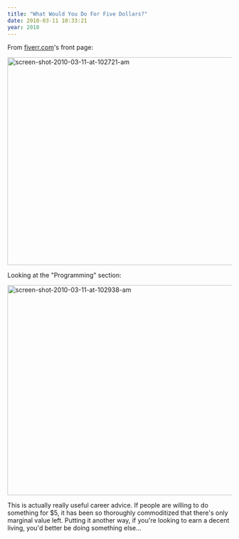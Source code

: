 ```yaml
---
title: "What Would You Do For Five Dollars?"
date: 2010-03-11 10:33:21
year: 2010
---
```

From <a href="http://www.fiverr.com">fiverr.com</a>'s front page:

<img title="screen-shot-2010-03-11-at-102721-am" src="{{'/files/2010/03/screen-shot-2010-03-11-at-102721-am.png' | relative_url}}" alt="screen-shot-2010-03-11-at-102721-am" width="660" height="467" />

Looking at the "Programming" section:

<img title="screen-shot-2010-03-11-at-102938-am" src="{{'/files/2010/03/screen-shot-2010-03-11-at-102938-am.png' | relative_url}}" alt="screen-shot-2010-03-11-at-102938-am" width="661" height="472" />

This is actually really useful career advice. If people are willing to do something for $5, it has been so thoroughly commoditized that there's only marginal value left. Putting it another way, if you're looking to earn a decent living, you'd better be doing something else…
